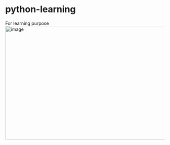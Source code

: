 # python-learning
For learning purpose
<img width="637" height="360" alt="image" src="https://github.com/user-attachments/assets/642b53a2-7689-4029-b71e-a87c4ec4253c" />



